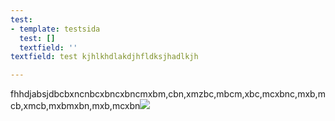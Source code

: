 ```yaml
---
test:
- template: testsida
  test: []
  textfield: ''
textfield: test kjhlkhdlakdjhfldksjhadlkjh

---
```

fhhdjabsjdbcbxncnbcxbncxbncmxbm,cbn,xmzbc,mbcm,xbc,mcxbnc,mxb,mcb,xmcb,mxbmxbn,mxb,mcxbn![](/uploads/icon.png)